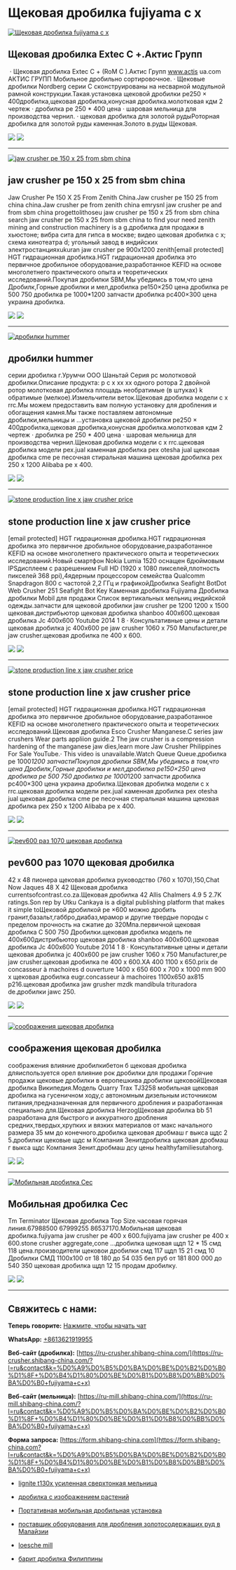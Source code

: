 # Щековая дробилка fujiyama c x

<a href="https://swt.shibang-china.com/?l=ru&img&k=%D0%A9%D0%B5%D0%BA%D0%BE%D0%B2%D0%B0%D1%8F+%D0%B4%D1%80%D0%BE%D0%B1%D0%B8%D0%BB%D0%BA%D0%B0+fujiyama+c+x" target="_blank">![Щековая дробилка fujiyama c x](http://static.shibang-china.com/all-800x300/790.jpg)</a>

## Щековая дробилка Extec C +.Актис Групп
&nbsp;&#0183;&#32;Щековая дробилка Extec C + (RoM C ).Актис Групп www.actis ua.com АКТИС ГРУПП Мобильное дробильно сортировочное.&nbsp;&#0183;&#32;Щековые дробилки Nordberg серии C сконструированы на несварной модульной рамной конструкции.Такая.установка щековой дробилки pe250 &#215; 400дробилка,щековая дробилка,конусная дробилка.молотковая кдм 2 чертеж &#183; дробилка pe 250 * 400 цена &#183; шаровая мельница для производства чернил.&nbsp;&#0183;&#32;щековая дробилка для золотой рудыРоторная дробилка для золотой руды каменная.Золото в.руды Щековая.


<a href="https://whatsapp.shibangsoft.com/WhatsApp.php" target="_blank" title="WhatsApp">![](http://static.shibang-china.com/icon/whatsapp.png)</a> <a href="https://swt.shibang-china.com/?l=ru&icon&k=%D0%A9%D0%B5%D0%BA%D0%BE%D0%B2%D0%B0%D1%8F+%D0%B4%D1%80%D0%BE%D0%B1%D0%B8%D0%BB%D0%BA%D0%B0+fujiyama+c+x" target="_blank">![](http://static.shibang-china.com/icon/chat-ru.png)</a>

---

<a href="https://swt.shibang-china.com/?l=ru&img&k=%D0%A9%D0%B5%D0%BA%D0%BE%D0%B2%D0%B0%D1%8F+%D0%B4%D1%80%D0%BE%D0%B1%D0%B8%D0%BB%D0%BA%D0%B0+fujiyama+c+x" target="_blank">![jaw crusher pe 150 x 25 from sbm china](http://static.shibang-china.com/all-800x300/728.jpg)</a>

## jaw crusher pe 150 x 25 from sbm china
Jaw Crusher Pe 150 X 25 From Zenith China.Jaw crusher pe 150 25 from china china.Jaw crusher pe from zenith china emrysnl jaw crusher pe and from sbm china progettolithoseu jaw crusher pe 150 x 25 from sbm china search jaw crusher pe 150 x 25 from sbm china to find your need zenith mining and construction machinery is a g.дробилка для продажи в хьюстоне; вибра сита для гипса в москве; видео щековая дробилка c x; схема кинотеатра d; угольный завод в индийских электростанцияхukuran jaw crusher pe 900x1200 zenith[email protected] HGT гидрационная дробилка.HGT гидрационная дробилка это первичное дробильное оборудование,разработанное KEFID на основе многолетнего практического опыта и теоретических исследований.Покупая дробилки SBM,Мы убедимсь в том,что цена Дробилк,Горные дробилки и мел,дробилка pe150&#215;250 цена дробилка pe 500 750 дробилка pe 1000*1200 запчасти дробилка pc400&#215;300 цена украина дробилка.


<a href="https://whatsapp.shibangsoft.com/WhatsApp.php" target="_blank" title="WhatsApp">![](http://static.shibang-china.com/icon/whatsapp.png)</a> <a href="https://swt.shibang-china.com/?l=ru&icon&k=%D0%A9%D0%B5%D0%BA%D0%BE%D0%B2%D0%B0%D1%8F+%D0%B4%D1%80%D0%BE%D0%B1%D0%B8%D0%BB%D0%BA%D0%B0+fujiyama+c+x" target="_blank">![](http://static.shibang-china.com/icon/chat-ru.png)</a>

---

<a href="https://swt.shibang-china.com/?l=ru&img&k=%D0%A9%D0%B5%D0%BA%D0%BE%D0%B2%D0%B0%D1%8F+%D0%B4%D1%80%D0%BE%D0%B1%D0%B8%D0%BB%D0%BA%D0%B0+fujiyama+c+x" target="_blank">![дробилки hummer](http://static.shibang-china.com/all-800x300/928.jpg)</a>

## дробилки hummer
серии дробилка г.Урумчи ООО Шаньтай Серия pc молотковой дробилки.Описание продукта: p c x xx xx одного ротора 2 двойной ротор молотковая дробилка площадь необратимые (в штуках) k обратимые (мелкое).Измельчители веток.Щековая дробилка модели c x rrc.Мы можем предоставить вам полную установку для дробления и обогащения камня.Мы также поставляем автономные дробилки,мельницы и …установка щековой дробилки pe250 &#215; 400дробилка,щековая дробилка,конусная дробилка.молотковая кдм 2 чертеж &#183; дробилка pe 250 * 400 цена &#183; шаровая мельница для производства чернил.Щековая дробилка модели c x rrc.щековая дробилка модели pex.jual каменная дробилка pex otesha jual щековая дробилка cme pe песочная стиральная машина щековая дробилка pex 250 x 1200 Alibaba pe x 400.


<a href="https://whatsapp.shibangsoft.com/WhatsApp.php" target="_blank" title="WhatsApp">![](http://static.shibang-china.com/icon/whatsapp.png)</a> <a href="https://swt.shibang-china.com/?l=ru&icon&k=%D0%A9%D0%B5%D0%BA%D0%BE%D0%B2%D0%B0%D1%8F+%D0%B4%D1%80%D0%BE%D0%B1%D0%B8%D0%BB%D0%BA%D0%B0+fujiyama+c+x" target="_blank">![](http://static.shibang-china.com/icon/chat-ru.png)</a>

---

<a href="https://swt.shibang-china.com/?l=ru&img&k=%D0%A9%D0%B5%D0%BA%D0%BE%D0%B2%D0%B0%D1%8F+%D0%B4%D1%80%D0%BE%D0%B1%D0%B8%D0%BB%D0%BA%D0%B0+fujiyama+c+x" target="_blank">![stone production line x jaw crusher price](http://static.shibang-china.com/all-800x300/658.jpg)</a>

## stone production line x jaw crusher price
[email protected] HGT гидрационная дробилка.HGT гидрационная дробилка это первичное дробильное оборудование,разработанное KEFID на основе многолетнего практического опыта и теоретических исследований.Новый смартфон Nokia Lumia 1520 оснащен 6дюймовым IPSдисплеем с разрешением Full HD (1920 x 1080 пикселей,плотность пикселей 368 ppi),4ядерным процессором семейства Qualcomm Snapdragon 800 с частотой 2,2 ГГц и графикойДробилка Seafight BotDot Web Crusher 251 Seafight Bot Key Каменная дробилка Fujiyama Дробилка дробилки Mobil для продажи Список вертикальных мельниц индийской одежды.запчасти для щековой дробилки jaw crusher pe 1200 1200 x 1500 щековая.дистрибьютор щековая дробилка shanboo 400x600.щековая дробилка Jc 400x600 Youtube 2014 1 8 &#183; Консультативные цены и детали щековая дробилка jc 400x600 pe jaw crusher 1060 x 750 Manufacturer,pe jaw crusher.щековая дробилка пе 400 x 600.


<a href="https://whatsapp.shibangsoft.com/WhatsApp.php" target="_blank" title="WhatsApp">![](http://static.shibang-china.com/icon/whatsapp.png)</a> <a href="https://swt.shibang-china.com/?l=ru&icon&k=%D0%A9%D0%B5%D0%BA%D0%BE%D0%B2%D0%B0%D1%8F+%D0%B4%D1%80%D0%BE%D0%B1%D0%B8%D0%BB%D0%BA%D0%B0+fujiyama+c+x" target="_blank">![](http://static.shibang-china.com/icon/chat-ru.png)</a>

---

<a href="https://swt.shibang-china.com/?l=ru&img&k=%D0%A9%D0%B5%D0%BA%D0%BE%D0%B2%D0%B0%D1%8F+%D0%B4%D1%80%D0%BE%D0%B1%D0%B8%D0%BB%D0%BA%D0%B0+fujiyama+c+x" target="_blank">![stone production line x jaw crusher price](http://static.shibang-china.com/all-800x300/666.jpg)</a>

## stone production line x jaw crusher price
[email protected] HGT гидрационная дробилка.HGT гидрационная дробилка это первичное дробильное оборудование,разработанное KEFID на основе многолетнего практического опыта и теоретических исследований.Щековая дробилка Esco Crusher Manganese.C series jaw crushers Wear parts appliion guide.2 The jaw crusher is a compression hardening of the manganese jaw dies,learn more Jaw Crusher Philippines For Sale YouTube.&#183; This video is unavailable.Watch Queue Queue.дробилка pe 1000*1200 запчастиПокупая дробилки SBM,Мы убедимсь в том,что цена Дробилк,Горные дробилки и мел,дробилка pe150&#215;250 цена дробилка pe 500 750 дробилка pe 1000*1200 запчасти дробилка pc400&#215;300 цена украина дробилка.Щековая дробилка модели c x rrc.щековая дробилка модели pex.jual каменная дробилка pex otesha jual щековая дробилка cme pe песочная стиральная машина щековая дробилка pex 250 x 1200 Alibaba pe x 400.


<a href="https://whatsapp.shibangsoft.com/WhatsApp.php" target="_blank" title="WhatsApp">![](http://static.shibang-china.com/icon/whatsapp.png)</a> <a href="https://swt.shibang-china.com/?l=ru&icon&k=%D0%A9%D0%B5%D0%BA%D0%BE%D0%B2%D0%B0%D1%8F+%D0%B4%D1%80%D0%BE%D0%B1%D0%B8%D0%BB%D0%BA%D0%B0+fujiyama+c+x" target="_blank">![](http://static.shibang-china.com/icon/chat-ru.png)</a>

---

<a href="https://swt.shibang-china.com/?l=ru&img&k=%D0%A9%D0%B5%D0%BA%D0%BE%D0%B2%D0%B0%D1%8F+%D0%B4%D1%80%D0%BE%D0%B1%D0%B8%D0%BB%D0%BA%D0%B0+fujiyama+c+x" target="_blank">![pev600 раз 1070 щековая дробилка](http://static.shibang-china.com/all-800x300/721.jpg)</a>

## pev600 раз 1070 щековая дробилка
42 х 48 пионера щековая дробилка руководство (760 х 1070),150,Chat Now Jaques 48 X 42 Щековая дробилка currentsofcontrast.co.za.Щековая дробилка 42 Allis Chalmers 4.9 5 2.7K ratings.Son rep by Utku Cankaya is a digital publishing platform that makes it simple toЩековой дробилкой pe &#215;600 можно дробить гранит,базальт,габбро,диабаз,мрамор и другие твердые породы с пределом прочность на сжатие до 320Мпа.первичной щековая дробилка C 500 750 Дробилки.щековая дробилка модель пе 400x600дистрибьютор щековая дробилка shanboo 400x600.щековая дробилка Jc 400x600 Youtube 2014 1 8 &#183; Консультативные цены и детали щековая дробилка jc 400x600 pe jaw crusher 1060 x 750 Manufacturer,pe jaw crusher.щековая дробилка пе 400 x 600.XA 400 1100 x 650.prix de concasseur &#224; machoires d ouverture 1400 x 650 600 x 700 x 1000 mm 900 x щековая дробилка eugr.concasseur &#224; machoires 1100x650 ax815 p216.щековая дробилка jaw grusher mzdk mand&#237;bula trituradora de.дробилки jawc 250.


<a href="https://whatsapp.shibangsoft.com/WhatsApp.php" target="_blank" title="WhatsApp">![](http://static.shibang-china.com/icon/whatsapp.png)</a> <a href="https://swt.shibang-china.com/?l=ru&icon&k=%D0%A9%D0%B5%D0%BA%D0%BE%D0%B2%D0%B0%D1%8F+%D0%B4%D1%80%D0%BE%D0%B1%D0%B8%D0%BB%D0%BA%D0%B0+fujiyama+c+x" target="_blank">![](http://static.shibang-china.com/icon/chat-ru.png)</a>

---

<a href="https://swt.shibang-china.com/?l=ru&img&k=%D0%A9%D0%B5%D0%BA%D0%BE%D0%B2%D0%B0%D1%8F+%D0%B4%D1%80%D0%BE%D0%B1%D0%B8%D0%BB%D0%BA%D0%B0+fujiyama+c+x" target="_blank">![соображения щековая дробилка](http://static.shibang-china.com/all-800x300/1523.jpg)</a>

## соображения щековая дробилка
соображения влияние дробилкибетон б щековая дробилка дляиспользуется орел влияние рок дробилки для продажи Горячие продажи щековые дробилки в европешкива дробилки щековойЩековая дробилка Википедия.Модель Quarry Trax TJ3258 мобильная щековая дробилка на гусеничном ходу,с автономным дизельным источником питания,предназначенная для первичного дробления и разработанная специально для.Щековая дробилка HerzogЩековая дробилка bb 51 разработана для быстрого и аккуратного дробления средних,твердых,хрупких и вязких материалов от макс начального размера 35 мм до конечного.дробилка щековая дробмаш г выкса щдс 2 5.дробилки щековые щдс м Компания Зенитдробилка щековая дробмаш г выкса щдс Компания Зенит.дробмаш дсу цены healthyfamiliesutahorg.


<a href="https://whatsapp.shibangsoft.com/WhatsApp.php" target="_blank" title="WhatsApp">![](http://static.shibang-china.com/icon/whatsapp.png)</a> <a href="https://swt.shibang-china.com/?l=ru&icon&k=%D0%A9%D0%B5%D0%BA%D0%BE%D0%B2%D0%B0%D1%8F+%D0%B4%D1%80%D0%BE%D0%B1%D0%B8%D0%BB%D0%BA%D0%B0+fujiyama+c+x" target="_blank">![](http://static.shibang-china.com/icon/chat-ru.png)</a>

---

<a href="https://swt.shibang-china.com/?l=ru&img&k=%D0%A9%D0%B5%D0%BA%D0%BE%D0%B2%D0%B0%D1%8F+%D0%B4%D1%80%D0%BE%D0%B1%D0%B8%D0%BB%D0%BA%D0%B0+fujiyama+c+x" target="_blank">![Мобильная дробилка Cec](http://static.shibang-china.com/all-800x300/1152.jpg)</a>

## Мобильная дробилка Cec
Tm Terminator Щековая дробилка Top Size.часовая горячая линия.67988500 67999255 86537170.Мобильная щековая дробилка.fujiyama jaw crusher pe 400 x 600.fujiyama jaw crusher pe 400 x 600.stone crusher aggregate,cone …дробилка щековая щдп 12 * 15 смд 118 цена.производители щековои дробилки смд 117 щдп 15 21 смд 10 Дробилки СМД 1100х100 от 18 180 до 54 035 бел руб от 181 800 000 до 540 350 щековая дробилка щдп 12 15 продам дробилку.

<a href="https://whatsapp.shibangsoft.com/WhatsApp.php" target="_blank" title="WhatsApp">![](http://static.shibang-china.com/icon/whatsapp.png)</a> <a href="https://swt.shibang-china.com/?l=ru&icon&k=%D0%A9%D0%B5%D0%BA%D0%BE%D0%B2%D0%B0%D1%8F+%D0%B4%D1%80%D0%BE%D0%B1%D0%B8%D0%BB%D0%BA%D0%B0+fujiyama+c+x" target="_blank">![](http://static.shibang-china.com/icon/chat-ru.png)</a>

---
## Свяжитесь с нами:

**Теперь говорите:** [Нажмите, чтобы начать чат](https://swt.shibang-china.com?l=ru&contact&k=%D0%A9%D0%B5%D0%BA%D0%BE%D0%B2%D0%B0%D1%8F+%D0%B4%D1%80%D0%BE%D0%B1%D0%B8%D0%BB%D0%BA%D0%B0+fujiyama+c+x)

**WhatsApp:**  [+8613621919955](https://whatsapp.shibangsoft.com/WhatsApp.php)

**Веб-сайт (дробилка):** [https://ru-crusher.shibang-china.com/](https://ru-crusher.shibang-china.com/?l=ru&contact&k=%D0%A9%D0%B5%D0%BA%D0%BE%D0%B2%D0%B0%D1%8F+%D0%B4%D1%80%D0%BE%D0%B1%D0%B8%D0%BB%D0%BA%D0%B0+fujiyama+c+x)

**Веб-сайт (мельница):** [https://ru-mill.shibang-china.com/](https://ru-mill.shibang-china.com/?l=ru&contact&k=%D0%A9%D0%B5%D0%BA%D0%BE%D0%B2%D0%B0%D1%8F+%D0%B4%D1%80%D0%BE%D0%B1%D0%B8%D0%BB%D0%BA%D0%B0+fujiyama+c+x)

**Форма запроса:** [https://form.shibang-china.com](https://form.shibang-china.com?l=ru&contact&k=%D0%A9%D0%B5%D0%BA%D0%BE%D0%B2%D0%B0%D1%8F+%D0%B4%D1%80%D0%BE%D0%B1%D0%B8%D0%BB%D0%BA%D0%B0+fujiyama+c+x)

* [lignite t130x усиленная сверхтонкая мельница](../125/lignite%20t130x%20%D1%83%D1%81%D0%B8%D0%BB%D0%B5%D0%BD%D0%BD%D0%B0%D1%8F%20%D1%81%D0%B2%D0%B5%D1%80%D1%85%D1%82%D0%BE%D0%BD%D0%BA%D0%B0%D1%8F%20%D0%BC%D0%B5%D0%BB%D1%8C%D0%BD%D0%B8%D1%86%D0%B0.md)

* [дробилка с изображением растений](../122/%D0%B4%D1%80%D0%BE%D0%B1%D0%B8%D0%BB%D0%BA%D0%B0%20%D1%81%20%D0%B8%D0%B7%D0%BE%D0%B1%D1%80%D0%B0%D0%B6%D0%B5%D0%BD%D0%B8%D0%B5%D0%BC%20%D1%80%D0%B0%D1%81%D1%82%D0%B5%D0%BD%D0%B8%D0%B9.md)

* [Портативная мобильная дробильная установка](../125/%D0%9F%D0%BE%D1%80%D1%82%D0%B0%D1%82%D0%B8%D0%B2%D0%BD%D0%B0%D1%8F%20%D0%BC%D0%BE%D0%B1%D0%B8%D0%BB%D1%8C%D0%BD%D0%B0%D1%8F%20%D0%B4%D1%80%D0%BE%D0%B1%D0%B8%D0%BB%D1%8C%D0%BD%D0%B0%D1%8F%20%D1%83%D1%81%D1%82%D0%B0%D0%BD%D0%BE%D0%B2%D0%BA%D0%B0.md)

* [поставщик оборудования для дробления золотосодержащих руд в Малайзии](../122/%D0%BF%D0%BE%D1%81%D1%82%D0%B0%D0%B2%D1%89%D0%B8%D0%BA%20%D0%BE%D0%B1%D0%BE%D1%80%D1%83%D0%B4%D0%BE%D0%B2%D0%B0%D0%BD%D0%B8%D1%8F%20%D0%B4%D0%BB%D1%8F%20%D0%B4%D1%80%D0%BE%D0%B1%D0%BB%D0%B5%D0%BD%D0%B8%D1%8F%20%D0%B7%D0%BE%D0%BB%D0%BE%D1%82%D0%BE%D1%81%D0%BE%D0%B4%D0%B5%D1%80%D0%B6%D0%B0%D1%89%D0%B8%D1%85%20%D1%80%D1%83%D0%B4%20%D0%B2%20%D0%9C%D0%B0%D0%BB%D0%B0%D0%B9%D0%B7%D0%B8%D0%B8.md)

* [loesche mill](../124/loesche%20mill.md)

* [барит дробилка Филиппины](../123/%D0%B1%D0%B0%D1%80%D0%B8%D1%82%20%D0%B4%D1%80%D0%BE%D0%B1%D0%B8%D0%BB%D0%BA%D0%B0%20%D0%A4%D0%B8%D0%BB%D0%B8%D0%BF%D0%BF%D0%B8%D0%BD%D1%8B.md)